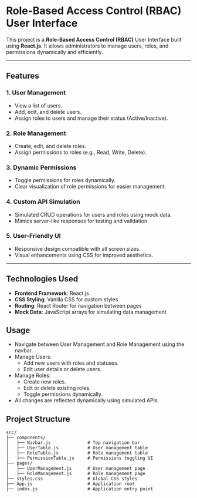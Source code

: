 

# Role-Based Access Control (RBAC) User Interface

This project is a **Role-Based Access Control (RBAC)** User Interface built using **React.js**. It allows administrators to manage users, roles, and permissions dynamically and efficiently.

---

## Features

### 1. **User Management**
- View a list of users.
- Add, edit, and delete users.
- Assign roles to users and manage their status (Active/Inactive).

### 2. **Role Management**
- Create, edit, and delete roles.
- Assign permissions to roles (e.g., Read, Write, Delete).

### 3. **Dynamic Permissions**
- Toggle permissions for roles dynamically.
- Clear visualization of role permissions for easier management.

### 4. **Custom API Simulation**
- Simulated CRUD operations for users and roles using mock data.
- Mimics server-like responses for testing and validation.

### 5. **User-Friendly UI**
- Responsive design compatible with all screen sizes.
- Visual enhancements using CSS for improved aesthetics.

---

## Technologies Used

- **Frontend Framework**: React.js
- **CSS Styling**: Vanilla CSS for custom styles
- **Routing**: React Router for navigation between pages
- **Mock Data**: JavaScript arrays for simulating data management

## Usage
- Navigate between User Management and Role Management using the navbar.
- Manage Users:
    - Add new users with roles and statuses.
    - Edit user details or delete users.
- Manage Roles:
    - Create new roles.
    - Edit or delete existing roles.
    - Toggle permissions dynamically.
- All changes are reflected dynamically using simulated APIs.

## Project Structure

```plaintext
src/
├── components/
│   ├── Navbar.js              # Top navigation bar
│   ├── UserTable.js           # User management table
│   ├── RoleTable.js           # Role management table
│   ├── PermissionTable.js     # Permissions toggling UI
├── pages/
│   ├── UserManagement.js      # User management page
│   ├── RoleManagement.js      # Role management page
├── styles.css                 # Global CSS styles
├── App.js                     # Application root
├── index.js                   # Application entry point